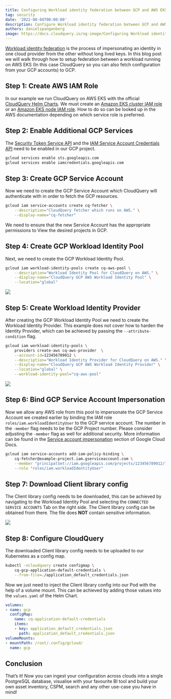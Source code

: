 ```yaml
---
title: Configuring Workload identity federation between GCP and AWS EKS
tag: security
date: '2022-08-04T00:00:00'
description: Configure Workload identity federation between GCP and AWS EKS
authors: danielspangenberg
image: https://docs.cloudquery.io/og-image/Configuring Workload identity federation between GCP and AWS EKS
---
```


[Workload identity federation](https://cloud.google.com/iam/docs/configuring-workload-identity-federation) is the process of impersonating an identity in one cloud provider from the other without long lived keys. In this blog post we will walk through how to setup federation between a workload running on AWS EKS (In this case CloudQuery so you can also fetch configuration from your GCP accounts) to GCP.



## Step 1: Create AWS IAM Role

In our example we run CloudQuery on AWS EKS with the official [CloudQuery Helm Charts](https://github.com/cloudquery/helm-charts). We must create an [Amazon EKS cluster IAM role](https://docs.aws.amazon.com/eks/latest/userguide/service_IAM_role.html) or an [Amazon EKS node IAM role](https://docs.aws.amazon.com/eks/latest/userguide/create-node-role.html). How to do so can be looked up in the AWS documentation depending on which service role is preferred.


## Step 2: Enable Additional GCP Services

The [Security Token Service API](https://cloud.google.com/iam/docs/reference/sts/rest) and the [IAM Service Account Credentials API](https://cloud.google.com/iam/docs/reference/credentials/rest) need to be enabled in our GCP project.

```bash
gcloud services enable sts.googleapis.com
gcloud services enable iamcredentials.googleapis.com
```


## Step 3: Create GCP Service Account

Now we need to create the GCP Service Account which CloudQuery will authenticate with in order to fetch the GCP resources.

```bash
gcloud iam service-accounts create cq-fetcher \
    --description="CloudQuery fetcher which runs on AWS." \
    --display-name="cq-fetcher"
```

We need to ensure that the new Service Account has the appropriate permissions to View the desired projects in GCP.


## Step 4: Create GCP Workload Identity Pool

Next, we need to create the GCP Workload Identity Pool.

```bash
gcloud iam workload-identity-pools create cq-aws-pool \
    --description="Workload Identity Pool for CloudQuery on AWS." \
    --display-name="CloudQuery GCP AWS Workload Identity Pool" \
    --location="global"
```

![](/img/blog/configuring-workload-identity-federation-between-gcp-and-aws-eks/image0.png)


## Step 5: Create Workload Identity Provider

After creating the GCP Workload Identity Pool we need to create the Workload Identity Provider. This example does not cover how to harden the Identity Provider, which can be achieved by passing the `--attribute-condition` flag.

```bash
gcloud iam workload-identity-pools \
    providers create-aws cq-aws-provider  \
    --account-id=123456789012 \
    --description="Workload Identity Provider for CloudQuery on AWS." \
    --display-name="CloudQuery GCP AWS Workload Identity Provider" \
    --location="global" \
    --workload-identity-pool="cq-aws-pool"
```

![](/img/blog/configuring-workload-identity-federation-between-gcp-and-aws-eks/image1.png)


## Step 6: Bind GCP Service Account Impersonation

Now we allow any AWS role from this pool to impersonate the GCP Service Account we created earlier by binding the IAM role `roles/iam.workloadIdentityUser` to the GCP service account. The number in the `-member` flag needs to be the GCP Project number. Please consider adjusting the `-member` flag as well for additional security. More information can be found in the [Service account impersonation](https://cloud.google.com/iam/docs/workload-identity-federation#impersonation) section of Google Cloud Docs.

```bash
gcloud iam service-accounts add-iam-policy-binding \
    cq-fetcher@example-project.iam.gserviceaccount.com \
    --member "principalSet://iam.googleapis.com/projects/123456789012/locations/global/workloadIdentityPools/cq-aws-pool/*" \
    --role "roles/iam.workloadIdentityUser"
```


## Step 7: Download Client library config

The Client library config needs to be downloaded, this can be achieved by navigating to the Workload Identity Pool and selecting the `CONNECTED SERVICE ACCOUNTS` Tab on the right side. The Client library config can be obtained from there. The file does **NOT** contain sensitive information.

![](/img/blog/configuring-workload-identity-federation-between-gcp-and-aws-eks/image2.png)


## Step 8: Configure CloudQuery

The downloaded Client library config needs to be uploaded to our Kubernetes as a config map.

```bash
kubectl -ncloudquery create configmap \
    cq-gcp-application-default-credentials \
    --from-file=./application_default_credentials.json
```

Now we just need to inject the Client library config into our Pod with the help of a volume mount. This can be achieved by adding those values into the `values.yaml` of the Helm Chart.

```yaml
volumes:
- name: gcp
  configMap:
    name: cq-application-default-credentials
    items:
    - key: application_default_credentials.json
      path: application_default_credentials.json
volumeMounts:
- mountPath: /root/.config/gcloud/
  name: gcp
```


## Conclusion

That’s it! Now you can ingest your configuration across clouds into a single PostgreSQL database, visualise with your favourite BI tool and build your own asset inventory, CSPM, search and any other use-case you have in mind! 
